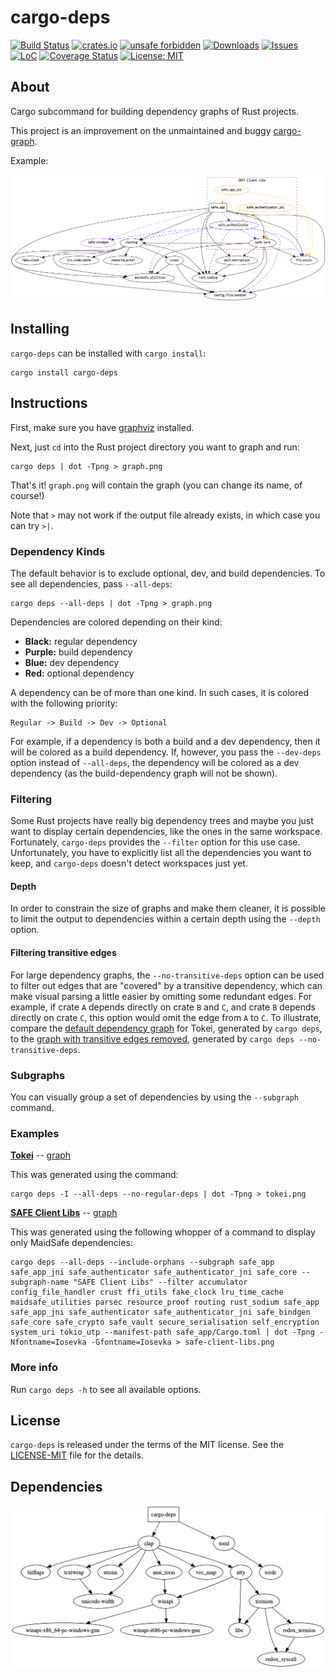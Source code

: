 # cargo-deps

[![Build Status](https://travis-ci.com/m-cat/cargo-deps.svg?branch=master)](https://travis-ci.com/m-cat/cargo-deps)
[![crates.io](https://img.shields.io/crates/v/cargo-deps.svg)](https://crates.io/crates/cargo-deps)
[![unsafe forbidden](https://img.shields.io/badge/unsafe-forbidden-success.svg)](https://github.com/rust-secure-code/safety-dance/)
[![Downloads](https://img.shields.io/crates/d/cargo-deps.svg)](https://crates.io/crates/cargo-deps)
[![Issues](https://img.shields.io/github/issues-raw/m-cat/cargo-deps.svg)](https://github.com/m-cat/cargo-deps/issues)
[![LoC](https://tokei.rs/b1/github/m-cat/cargo-deps)](https://github.com/m-cat/cargo-deps)
[![Coverage Status](https://coveralls.io/repos/github/m-cat/cargo-deps/badge.svg?branch=master)](https://coveralls.io/github/m-cat/cargo-deps?branch=master)
[![License: MIT](https://img.shields.io/badge/License-MIT-yellow.svg)](https://opensource.org/licenses/MIT)

## About

Cargo subcommand for building dependency graphs of Rust projects.

This project is an improvement on the unmaintained and buggy [cargo-graph](https://github.com/kbknapp/cargo-graph).

Example:

![safe_app dependencies](safe-client-libs.png)

## Installing

`cargo-deps` can be installed with `cargo install`:

```
cargo install cargo-deps
```

## Instructions

First, make sure you have [graphviz](https://graphviz.gitlab.io/download/) installed.

Next, just `cd` into the Rust project directory you want to graph and run:

```
cargo deps | dot -Tpng > graph.png
```

That's it! `graph.png` will contain the graph (you can change its name, of course!)

Note that `>` may not work if the output file already exists, in which case you can try `>|`.

### Dependency Kinds

The default behavior is to exclude optional, dev, and build dependencies. To see all dependencies, pass `--all-deps`:

```
cargo deps --all-deps | dot -Tpng > graph.png
```

Dependencies are colored depending on their kind:

* **Black:** regular dependency
* **Purple:** build dependency
* **Blue:** dev dependency
* **Red:** optional dependency

A dependency can be of more than one kind. In such cases, it is colored with the following priority:

```
Regular -> Build -> Dev -> Optional
```

For example, if a dependency is both a build and a dev dependency, then it will be colored as a build dependency. If, however, you pass the `--dev-deps` option instead of `--all-deps`, the dependency will be colored as a dev dependency (as the build-dependency graph will not be shown).

### Filtering

Some Rust projects have really big dependency trees and maybe you just want to display certain dependencies, like the ones in the same workspace. Fortunately, `cargo-deps` provides the `--filter` option for this use case. Unfortunately, you have to explicitly list all the dependencies you want to keep, and `cargo-deps` doesn't detect workspaces just yet.

#### Depth

In order to constrain the size of graphs and make them cleaner, it is possible to limit the output to dependencies within a certain depth using the `--depth` option.

#### Filtering transitive edges

For large dependency graphs, the `--no-transitive-deps` option can be used to filter out edges that are "covered" by a transitive dependency, which can make visual parsing a little easier by omitting some redundant edges. For example, if crate `A` depends directly on crate `B` and `C`, and crate `B` depends directly on crate `C`, this option would omit the edge from `A` to `C`. To illustrate, compare the [default dependency graph](tokei-default.png) for Tokei, generated by `cargo deps`, to the [graph with transitive edges removed](tokei-transitive.png), generated by `cargo deps --no-transitive-deps`.

### Subgraphs

You can visually group a set of dependencies by using the `--subgraph` command.

### Examples

**[Tokei](https://github.com/Aaronepower/tokei)** -- [graph](tokei.png)

This was generated using the command:

```
cargo deps -I --all-deps --no-regular-deps | dot -Tpng > tokei.png
```

**[SAFE Client Libs](https://github.com/maidsafe/safe_client_libs)** -- [graph](safe-client-libs.png)

This was generated using the following whopper of a command to display only MaidSafe dependencies:

```
cargo deps --all-deps --include-orphans --subgraph safe_app safe_app_jni safe_authenticator safe_authenticator_jni safe_core --subgraph-name "SAFE Client Libs" --filter accumulator config_file_handler crust ffi_utils fake_clock lru_time_cache maidsafe_utilities parsec resource_proof routing rust_sodium safe_app safe_app_jni safe_authenticator safe_authenticator_jni safe_bindgen safe_core safe_crypto safe_vault secure_serialisation self_encryption system_uri tokio_utp --manifest-path safe_app/Cargo.toml | dot -Tpng -Nfontname=Iosevka -Gfontname=Iosevka > safe-client-libs.png
```

### More info

Run `cargo deps -h` to see all available options.

## License

`cargo-deps` is released under the terms of the MIT license. See the [LICENSE-MIT](./LICENSE-MIT) file for the details.

## Dependencies

![cargo-deps dependencies](cargo-deps.png)
